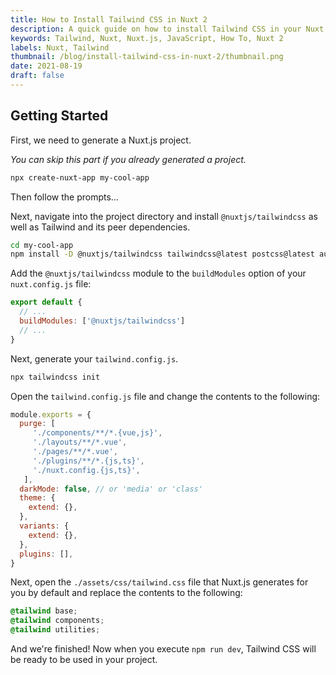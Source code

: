 ```yaml
---
title: How to Install Tailwind CSS in Nuxt 2
description: A quick guide on how to install Tailwind CSS in your Nuxt 2 project.
keywords: Tailwind, Nuxt, Nuxt.js, JavaScript, How To, Nuxt 2
labels: Nuxt, Tailwind
thumbnail: /blog/install-tailwind-css-in-nuxt-2/thumbnail.png
date: 2021-08-19
draft: false
---
```


## Getting Started

First, we need to generate a Nuxt.js project.

*You can skip this part if you already generated a project.*

```bash [terminal]
npx create-nuxt-app my-cool-app
```

Then follow the prompts...

Next, navigate into the project directory and install `@nuxtjs/tailwindcss` as well as Tailwind and its peer dependencies.

```bash [terminal]
cd my-cool-app
npm install -D @nuxtjs/tailwindcss tailwindcss@latest postcss@latest autoprefixer@latest
```

Add the `@nuxtjs/tailwindcss` module to the `buildModules` option of your `nuxt.config.js` file:

```js [nuxt.config.js]
export default {
  // ...
  buildModules: ['@nuxtjs/tailwindcss']
  // ...
}
```

Next, generate your `tailwind.config.js`.

```bash [terminal]
npx tailwindcss init
```

Open the `tailwind.config.js` file and change the contents to the following:

```js [tailwind.config.js]
module.exports = {
  purge: [
     './components/**/*.{vue,js}',
     './layouts/**/*.vue',
     './pages/**/*.vue',
     './plugins/**/*.{js,ts}',
     './nuxt.config.{js,ts}',
   ],
  darkMode: false, // or 'media' or 'class'
  theme: {
    extend: {},
  },
  variants: {
    extend: {},
  },
  plugins: [],
}
```

Next, open the `./assets/css/tailwind.css` file that Nuxt.js generates for you by default and replace the contents to the following:

```css [assets/css/tailwind.css]
@tailwind base;
@tailwind components;
@tailwind utilities;
```

And we're finished! Now when you execute `npm run dev`, Tailwind CSS will be ready to be used in your project.